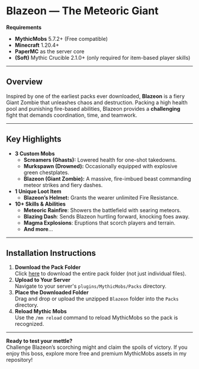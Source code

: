 # Blazeon — The Meteoric Giant

**Requirements**  
- **MythicMobs** 5.7.2+ (Free compatible)  
- **Minecraft** 1.20.4+  
- **PaperMC** as the server core  
- **(Soft)** Mythic Crucible 2.1.0+ (only required for item-based player skills)

---

## Overview

Inspired by one of the earliest packs ever downloaded, **Blazeon** is a fiery Giant Zombie that unleashes chaos and destruction. Packing a high health pool and punishing fire-based abilities, Blazeon provides a **challenging** fight that demands coordination, time, and teamwork.

---

## Key Highlights

- **3 Custom Mobs**  
  - **Screamers (Ghasts):** Lowered health for one-shot takedowns.  
  - **Murkspawn (Drowned):** Occasionally equipped with explosive green chestplates.  
  - **Blazeon (Giant Zombie):** A massive, fire-imbued beast commanding meteor strikes and fiery dashes.
- **1 Unique Loot Item**  
  - **Blazeon’s Helmet:** Grants the wearer unlimited Fire Resistance.
- **10+ Skills & Abilities**  
  - **Meteoric Rainfire**: Showers the battlefield with searing meteors.  
  - **Blazing Dash**: Sends Blazeon hurtling forward, knocking foes away.  
  - **Magma Explosions**: Eruptions that scorch players and terrain.
  - **And more**...

---

## Installation Instructions

1. **Download the Pack Folder**  
   Click [here](https://downgit.github.io/#/home?url=https://github.com/SkyKiller6363/Skys-Mobs/new/main/Packs/Blazeon) to download the entire pack folder (not just individual files).
2. **Upload to Your Server**  
   Navigate to your server's `plugins/MythicMobs/Packs` directory.
3. **Place the Downloaded Folder**  
   Drag and drop or upload the unzipped `Blazeon` folder into the `Packs` directory.
4. **Reload Mythic Mobs**  
   Use the `/mm reload` command to reload MythicMobs so the pack is recognized.

---

**Ready to test your mettle?**  
Challenge Blazeon’s scorching might and claim the spoils of victory. If you enjoy this boss, explore more free and premium MythicMobs assets in my repository!
